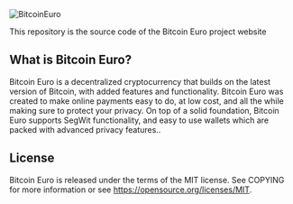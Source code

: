 <img src = "http://bitcoineurocore.org/new/index_htm_files/3885.jpg" alt = "BitcoinEuro"/>

This repository is the source code of the Bitcoin Euro project website

<h2>What is Bitcoin Euro?</h2>

Bitcoin Euro is a decentralized cryptocurrency that builds on the latest version of Bitcoin, with added features and functionality. Bitcoin Euro was created to make online payments easy to do, at low cost, and all the while making sure to protect your privacy. On top of a solid foundation, Bitcoin Euro supports SegWit functionality, and easy to use wallets which are packed with advanced privacy features.. 

<h2>License</h2>

Bitcoin Euro is released under the terms of the MIT license. See COPYING for more information or see https://opensource.org/licenses/MIT.
